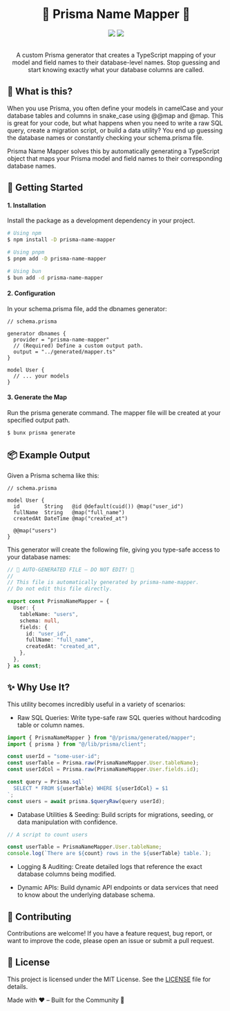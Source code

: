 <h1 align="center">
  🧭 Prisma Name Mapper 🧭
</h1>

<div align="center">
  <img src="https://img.shields.io/badge/Prisma-0F172A?&logo=prisma" />
  <img src="https://shields.io/badge/TypeScript-0F172A?logo=TypeScript&logoColor=06B6D4" />
</div>

<br />

<p align="center">A custom Prisma generator that creates a TypeScript mapping of your model and field names to their database-level names. Stop guessing and start knowing exactly what your database columns are called.</p>

## 🤔 What is this?

When you use Prisma, you often define your models in camelCase and your database tables and columns in snake_case using @@map and @map. This is great for your code, but what happens when you need to write a raw SQL query, create a migration script, or build a data utility? You end up guessing the database names or constantly checking your schema.prisma file.

Prisma Name Mapper solves this by automatically generating a TypeScript object that maps your Prisma model and field names to their corresponding database names.

## 🚀 Getting Started

#### 1. Installation

Install the package as a development dependency in your project.

```bash
# Using npm
$ npm install -D prisma-name-mapper

# Using pnpm
$ pnpm add -D prisma-name-mapper

# Using bun
$ bun add -d prisma-name-mapper
```

#### 2. Configuration

In your schema.prisma file, add the dbnames generator:

```prisma
// schema.prisma

generator dbnames {
  provider = "prisma-name-mapper"
  // (Required) Define a custom output path.
  output = "../generated/mapper.ts"
}

model User {
  // ... your models
}
```

#### 3. Generate the Map

Run the prisma generate command. The mapper file will be created at your specified output path.

```bash
$ bunx prisma generate
```

## 📦 Example Output

Given a Prisma schema like this:

```prisma
// schema.prisma

model User {
  id        String   @id @default(cuid()) @map("user_id")
  fullName  String   @map("full_name")
  createdAt DateTime @map("created_at")

  @@map("users")
}
```

This generator will create the following file, giving you type-safe access to your database names:

```typescript
// 🔴 AUTO-GENERATED FILE — DO NOT EDIT! 🔴
//
// This file is automatically generated by prisma-name-mapper.
// Do not edit this file directly.

export const PrismaNameMapper = {
  User: {
    tableName: "users",
    schema: null,
    fields: {
      id: "user_id",
      fullName: "full_name",
      createdAt: "created_at",
    },
  },
} as const;
```

## ✨ Why Use It?

This utility becomes incredibly useful in a variety of scenarios:

- Raw SQL Queries: Write type-safe raw SQL queries without hardcoding table or column names.

```typescript
import { PrismaNameMapper } from "@/prisma/generated/mapper";
import { prisma } from "@/lib/prisma/client";

const userId = "some-user-id";
const userTable = Prisma.raw(PrismaNameMapper.User.tableName);
const userIdCol = Prisma.raw(PrismaNameMapper.User.fields.id);

const query = Prisma.sql`
  SELECT * FROM ${userTable} WHERE ${userIdCol} = $1
`;
const users = await prisma.$queryRaw(query userId);
```

- Database Utilities & Seeding: Build scripts for migrations, seeding, or data manipulation with confidence.

```typescript
// A script to count users

const userTable = PrismaNameMapper.User.tableName;
console.log(`There are ${count} rows in the ${userTable} table.`);
```

- Logging & Auditing: Create detailed logs that reference the exact database columns being modified.

- Dynamic APIs: Build dynamic API endpoints or data services that need to know about the underlying database schema.

## 🤝 Contributing

Contributions are welcome! If you have a feature request, bug report, or want to improve the code, please open an issue or submit a pull request.

## 📜 License

This project is licensed under the MIT License. See the [LICENSE](https://github.com/ealexandros/prisma-name-mapper/blob/main/LICENSE) file for details.

Made with ❤️ – Built for the Community 🤲
